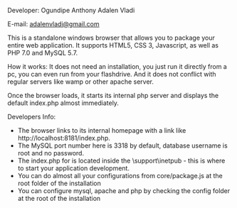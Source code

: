 Developer: Ogundipe Anthony
	   Adalen   Vladi

E-mail: adalenvladi@gmail.com


This is a standalone windows browser that allows you to package your entire web application. 
It supports HTML5, CSS 3, Javascript, as well as PHP 7.0 and MySQL 5.7.


How it works:
It does not need an installation, you just run it directly from a pc, you can even run from your flashdrive. 
And it does not conflict with regular servers like wamp or other apache server.

Once the browser loads, it starts its internal php server and displays the default index.php almost immediately.

Developers Info:
- The browser links to its internal homepage with a link like http://localhost:8181/index.php. 
- The MySQL port number here is 3318 by default, database username is root and no password. 
- The index.php for is located inside the \support\inetpub - this is where to start your application development.
- You can do almost all your configurations from core/package.js at the root folder of the installation
- You can configure mysql, apache and php by checking the config folder at the root of the installation

